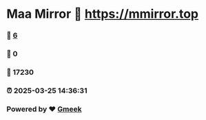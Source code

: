 # Maa Mirror :link: https://mmirror.top 
### :page_facing_up: [6](https://mmirror.top/tag.html) 
### :speech_balloon: 0 
### :hibiscus: 17230 
### :alarm_clock: 2025-03-25 14:36:31 
### Powered by :heart: [Gmeek](https://github.com/Meekdai/Gmeek)

